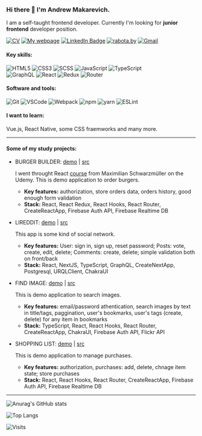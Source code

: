 ### Hi there 👋 I'm Andrew Makarevich.

I am a self-taught frontend developer. Currently I'm looking for **junior frontend** developer position.

[![CV](https://img.shields.io/badge/CV-PDF-blue)](https://drive.google.com/file/d/1AbxI7paLH2FqJU4NN-iI6s2zdRZ71u9I/)
[![My webpage](https://img.shields.io/badge/My-webpage-blue)](https://andrew-mak.github.io/andrew.makarevich/)
[![LinkedIn Badge](https://img.shields.io/badge/LinkedIn-informational?style=flat&logo=linkedin&logoColor=white&color=0D76A8)](https://www.linkedin.com/in/andrei-makarevich-a70817162/)
[![rabota.by](https://img.shields.io/badge/rabota.by-%20-red)](https://rabota.by/resume/ed87c0a9ff01f75a250039ed1f54464d5a4139)
[![Gmail](https://img.shields.io/badge/-gmail-c14438?style=flat&logo=Gmail&logoColor=white)](mailto:andrews.makarevich@gmail.com)

#### Key skills:
![HTML5](https://img.shields.io/badge/-HTML5-000?style=flat-square&logo=HTML5)
![CSS3](https://img.shields.io/badge/-CSS3-000?style=flat-square&logo=CSS3)
![SCSS](https://img.shields.io/badge/-SCSS-000?style=flat-square&logo=SASS)
![JavaScript](https://img.shields.io/badge/-JavaScript-000?style=flat-square&logo=JavaScript)
![TypeScript](https://img.shields.io/badge/-TypeScript-000?style=flat-square&logo=TypeScript)  
![GraphQL](https://img.shields.io/badge/-GraphQL-000?style=flat-square&logo=graphql)
![React](https://img.shields.io/badge/-React-000?style=flat-square&logo=react)
![Redux](https://img.shields.io/badge/-Redux-000?style=flat-square&logo=Redux)
![Router](https://img.shields.io/badge/-Router-000?style=flat-square&logo=reactrouter)

#### Software and tools:
![Git](https://img.shields.io/badge/-Git-000?style=flat-square&logo=Git)
![VSCode](https://img.shields.io/badge/-VSCode-000?style=flat-square&logo=visualstudiocode)
![Webpack](https://img.shields.io/badge/-Webpack-000?style=flat-square&logo=Webpack)
![npm](https://img.shields.io/badge/-npm-000?style=flat-square&logo=npm)
![yarn](https://img.shields.io/badge/-yarn-000?style=flat-square&logo=yarn) 
![ESLint](https://img.shields.io/badge/-ESLint-000?style=flat-square&logo=ESLint)

#### I want to learn:
Vue.js, React Native, some CSS fraemworks and many more.

___

#### Some of my study projects:

* BURGER BUILDER: [demo](https://burger-builder-am.vercel.app/) | [src](https://github.com/andrew-mak/burger-builder-app/tree/dev-hooks)

    I went throught React [course](https://www.udemy.com/course/react-the-complete-guide-incl-redux/) from Maximilian Schwarzmüller on the Udemy. This is demo application to order burgers.
    - **Key features:** authorization, store orders data, orders history, good enough form validation
    - **Stack:** React, React Redux, React Hooks, React Router, CreateReactApp, Firebase Auth API, Firebase Realtime DB
    
* LIREDDIT: [demo](https://lireddit-am.vercel.app/) | [src](https://github.com/andrew-mak/lireddit-full)

    This app is some kind of social network. 
    - **Key features:** User: sign in, sign up, reset password; Posts: vote, create, edit, delete; Comments: create, delete; simple validation both on front/back
    - **Stack:** React, NextJS, TypeScript, GraphQL, CreateNextApp, Postgresql, URQLClient, ChakraUI
    
* FIND IMAGE: [demo](https://find-image-am.vercel.app/) | [src](https://github.com/andrew-mak/find-image#readme)

   This is demo application to search images. 
    - **Key features:** email/password athentication, search images by text in title/tags, paggination, user's bookmarks, user's tags (create, delete) for any item in bookmarks 
    - **Stack:** TypeScript, React, React Hooks, React Router, CreateReactApp, ChakraUI, Firebase Auth API, Flickr API

* SHOPPING LIST: [demo](https://shopping-list-am.vercel.app/) | [src](https://github.com/andrew-mak/shopping-list)

    This is demo application to manage purchases. 
    - **Key features:** authorization, purchases: add, delete, chnage item state; store purchases
    - **Stack:** React, React Hooks, React Router, CreateReactApp, Firebase Auth API, Firebase Realtime DB

___

![Anurag's GitHub stats](https://github-readme-stats.vercel.app/api?username=andrew-mak&show_icons=true&theme=dark)


![Top Langs](https://github-readme-stats.vercel.app/api/top-langs/?username=andrew-mak&layout=compact&theme=dark&show_icons=true)


![Visits](http://estruyf-github.azurewebsites.net/api/VisitorHit?user=andrew-makC&repo=Envoy-VC-visitors-badge&countColorcountColor&countColor=%237B1E7A)

<!--
**andrew-mak/andrew-mak** is a ✨ _special_ ✨ repository because its `README.md` (this file) appears on your GitHub profile.

Here are some ideas to get you started:

- 🔭 I’m currently working on ...
- 🌱 I’m currently learning ...
- 👯 I’m looking to collaborate on ...
- 🤔 I’m looking for help with ...
- 💬 Ask me about ...
- 📫 How to reach me: ...
- 😄 Pronouns: ...
- ⚡ Fun fact: ...
-->
